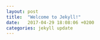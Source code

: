 ```yaml
---
layout: post
title:  "Welcome to Jekyll!"
date:   2017-04-29 18:08:06 +0200
categories: jekyll update
---
```


